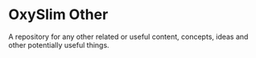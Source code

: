 <h1>OxySlim Other</h1>
A repository for any other related or useful content, concepts, ideas and other potentially useful things.
